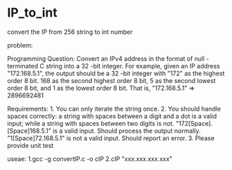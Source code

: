 # IP_to_int
convert the IP from 256 string to int number

problem:

Programming Question: Convert an IPv4 address in the format of null -terminated C string into a 32 -bit integer. For example, given an IP address "172.168.5.1", the output should be a 32 -bit integer with "172" as the highest order 8 bit. 168 as the second highest order 8 bit, 5 as the second lowest order 8 bit, and 1 as the lowest order 8 bit. That is, "172.168.5.1" => 2896692481

Requirements: 1. You can only iterate the string once. 2. You should handle spaces correctly: a string with spaces between a digit and a dot is a valid input; while a string with spaces between two digits is not. "172[Space].[Space]168.5.1" is a valid input. Should process the output normally. "1[Space]72.168.5.1" is not a valid input. Should report an error. 3. Please provide unit test

useae:
1.gcc -g convertIP.c -o cIP
2.cIP "xxx.xxx.xxx.xxx"
